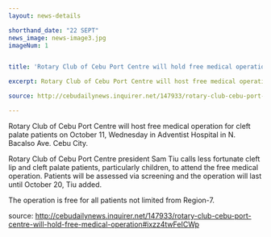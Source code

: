 ```yaml
---
layout: news-details

shorthand_date: "22 SEPT"
news_image: news-image3.jpg
imageNum: 1


title: 'Rotary Club of Cebu Port Centre will hold free medical operation'

excerpt: Rotary Club of Cebu Port Centre will host free medical operation for cleft palate patients on October 11, Wednesday in Adventist Hospital in N. Bacalso Ave. Cebu City.

source: http://cebudailynews.inquirer.net/147933/rotary-club-cebu-port-centre-will-hold-free-medical-operation

---
```


Rotary Club of Cebu Port Centre will host free medical operation for cleft palate patients on October 11, Wednesday in Adventist Hospital in N. Bacalso Ave. Cebu City.

Rotary Club of Cebu Port Centre president Sam Tiu calls less fortunate cleft lip and cleft palate patients, particularly children, to attend the free medical operation.
Patients will be assessed via screening and the operation will last until October 20, Tiu added.

The operation is free for all patients not limited from Region-7.


source: [http://cebudailynews.inquirer.net/147933/rotary-club-cebu-port-centre-will-hold-free-medical-operation#ixzz4twFeICWp ][src]

[src]: http://cebudailynews.inquirer.net/147933/rotary-club-cebu-port-centre-will-hold-free-medical-operation#ixzz4twFeICWp 